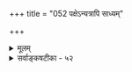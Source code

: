 +++
title = "052 पक्षेऽन्यत्रापि साध्यम्"

+++
<details><summary>मूलम्</summary>

पक्षेऽन्यत्रापि साध्यं न मितमविदिते नापि संबन्धधीः स्यात् क्वापीत्यप्यस्य सिद्धावृजुरविहतिमान्नास्ति सामान्यहेतुः ।  
सत्यप्यस्मिन्न शक्याधिकरणनियतिः स्वेच्छया सर्वसाम्याद्वैषम्यं दुर्वचं तत्प्रमितिकरणता क्वापि नावीतहेतोः ॥ ५२ ॥
</details>

<details><summary>सर्वाङ्कषटीका - ५२</summary>

एवं केवलान्वयिविचारं परिसमाप्य, केवलव्यतिरेकिणं विचारयितुमुपक्रमते - पक्ष इत्यादि । केवलव्यतिरेकिण आवश्यकता द्वेधा प्रतिपाद्यते, प्रथमं परिशेषानुमानम्, द्वितीयं लक्षणैरितरभेदानुमानम् । तत्र द्वितीयमग्रे भविष्यति । आद्यमत्र विमृशति । 'त्रिविधमनुमानं पूर्ववत्, शेषवत्, सामान्यतोदृष्टं च' (न्या. सू. 1- 1-5) इति गौतमीयं सूत्रम् । 'शेषवन्नाम परिशेषः । स च प्रसक्तप्रतिषेधेऽन्यत्राप्रसङ्गात् शिष्यमाणे संप्रत्ययः ' इति भाष्यम् । शब्दस्य श्रोत्रग्राह्यत्वेन गुणत्वे सिद्धे, गुणस्य द्रव्याश्रितत्वात् पृथिव्याद्यनाश्रितत्वाच्च तदाश्रयतया नवमद्रव्यस्याऽऽकाशस्य सिद्धिः । तथा च प्रयोगः 'शब्दः पृथिव्याद्यष्टद्रव्यातिरिक्तद्रव्याश्रितः, पृथिव्याद्यष्टद्रव्यानाश्रितत्वे सति द्रव्याश्रितत्वात्' इति । श्रोत्रग्राह्यत्वाच्छब्दः आकाशस्य विशेषणगुणः । अतः स न पृथिव्याद्याश्रितः, आकाशमात्राश्रित इति वैशेषिकाः । अत्र, यत्र पृथिव्याद्यनाश्रितत्वे सति द्रव्याश्रितत्वम्, तत्र पृथिव्याद्यतिरिक्तद्रव्याश्रितत्वमित्यन्वयव्याप्तिर्न संभवति, दृष्टान्ताभावात् । किन्तु 'यत्र पृथिव्याद्यतिरिक्तद्रव्याश्रितत्वं नास्ति, तत्र पृथिव्याद्यनाश्रितत्वे सति द्रव्याश्रितत्वं नास्ति, यथा रूपादौ' इति व्यतिरेकव्याप्तिरेव संभवति । यद्यपि रूपादौ द्रव्याश्रितत्वं वर्तते, अथापि पृथिव्यादिद्रव्याश्रितत्वमेव वर्तते, पृथिव्याद्यनाश्रितत्वं नास्ति । अतो विशेषणाभावप्रयुक्तविशिष्टाभावो वर्तत इति वैशेषिकाः । तदेतन्न संभवति। कुतः ? पक्षे, अन्यत्र **वा** = पक्षे सपक्षे वा साध्यम् न **मितम्** = प्रमाणसिद्धम् । पक्षे सिद्धत्वे हि सिद्ध- साधनात् अनुमानान्वेषणवैयर्थ्यम् । सपक्षे प्रसिद्धं चेत्, अन्वयव्याप्तिरेव, केवलव्यतिरेकी न भवति । एवम् **अविदिते** = कुत्रापि पूर्वमज्ञाते **संबन्धन्धीः** = व्याप्तिनिश्चयः नापि **स्यात्** = नैव संभवति ॥ 

ननु भोः ! किमिदमकाण्डताण्डवाडम्बरः ? केवलव्यतिरेकीति वयं वदामः । भवांस्तु अन्वयव्याप्त्य- संभवं प्रदर्शयति । सर्वमिदं पृष्ठताडने दन्तभङ्गापादनम् । व्यतिरेकव्याप्तिः खलु विपक्षे गृह्यते । सन्त्येव विपक्षा रूपादयः । न हि साध्यमेवाप्रसिद्धं शशशृङ्गवत् । अभावः खलु प्रतियोगिसापेक्षः । रूपादयश्च दृष्टान्ताः प्रसिद्धाः । रूपाद्याश्रयपृथिव्याद्यनाश्रितत्वं शब्द साध्यते । एवञ्च यत्र जलादिभेदाभावः, तत्र गन्धाभावः, यथा जलादौ इति व्याप्तिर्भवत्येव । किञ्च - श्रोत्रेन्द्रियं हि न द्रव्यग्राहकम् । अतः श्रोत्रग्राह्यश्शब्दो 



276. 

596 

सत्यप्यस्मिन्न शक्याऽधिकरणनियतिः स्वेच्छया सर्वसाम्यात् 

वैषम्यं दुर्वचम्; तत् प्रमितिकरणता क्वापि नावीतहेतोः ॥52॥ 

[केवलव्यतिरेकिनिराकरणम् ] 

साध्याभावो विपक्षे कथमिव विदितस्तस्य साध्याप्रसिद्धेः 

भावात्मन्यप्यमुष्पिन् प्रतिभटवपुषा ह्यत्र ते व्याप्तिसिद्धिः । इत्यज्ञातान्वयेऽस्मिन् कथमिव सुशकः स्यादभावो नियन्तुम् 

हेतौ सारोऽन्वयोऽतः; क्वचिदनुपधिकः केवलान्वय्यपीष्टः ॥53॥ 

न द्रव्यम्, किन्तु गुणः । गुणश्च नियमेन किञ्चिद्द्रव्याश्रित एव भवेत् । पृथिव्यादेस्तदाश्रयत्वे गुणस्याश्रयं परित्यज्यागमनाभावात् श्रोत्रदेशागमनानुपपत्त्या अतिरिक्तमेकं द्रव्यं सिद्ध्यतीति कं केशं पश्यसि ? इति चेत्, तत्राह - कापीत्यादि । क्वापीत्यप्यस्य **सिद्धौ** = 'कचिदाश्रित एव भवेदयं शब्द' इति सामान्यरूपेण अस्याश्रयसिद्धावपि, **ऋजुः** = साक्षात्तत्साधकः **अविहतिमान्** = बाधादिरहितश्च सामान्यहेतुः, सामान्यरूपेण कश्चन हेतुः **नास्ति** = नोपलभ्यत एव । क्लृप्तभूतैरेवान्यथासिद्धेरित्याशयः । विशेषरूपेण एकस्मिन्नाश्रये आवश्यके सत्यपि **सर्वसामान्यात्** = इतरेषामपि भूतानां तदाश्रयत्वसंभवसामान्यात् स्वेच्छया अधिकरण- **नियतिः** =अतिरिक्तस्य कस्यचिद्भूतस्यैव शब्दाश्रयत्वेन नियमः, न शक्या । यतः वैषम्यं **दुर्वचम्** = न पृथिव्यादिः आश्रयः इत्यत्र वैषम्यं न वक्तुं शक्यम् । **तत्** = तस्मात्कारणात् **अवीतहेतोः** = केवलव्यति- रेकिहेतोः **प्रमितिकरणता** =अनुमित्यात्मकप्रमाकरणता क्वापि विषये **न** = न भवति ननु शब्दस्य पृथिव्यादि - गुणत्वे तस्य श्रोत्रदेशागमनं कथमिति चेत्, श्रोत्रस्य किल आकाशः आप्यायकः । तत्साहाय्येन श्रोत्रदेश- प्राप्तिः तन्मत इव भवेदिति न कश्चन दोषः । अतः परिशेषानुमानं निरवकाशम् ॥ ५२ ॥
</details>
